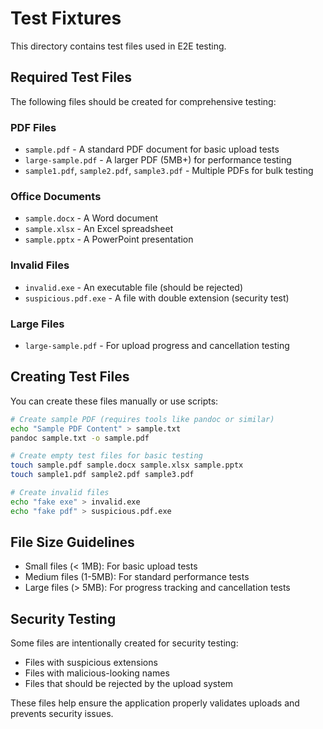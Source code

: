 # Test Fixtures

This directory contains test files used in E2E testing.

## Required Test Files

The following files should be created for comprehensive testing:

### PDF Files
- `sample.pdf` - A standard PDF document for basic upload tests
- `large-sample.pdf` - A larger PDF (5MB+) for performance testing
- `sample1.pdf`, `sample2.pdf`, `sample3.pdf` - Multiple PDFs for bulk testing

### Office Documents
- `sample.docx` - A Word document
- `sample.xlsx` - An Excel spreadsheet
- `sample.pptx` - A PowerPoint presentation

### Invalid Files
- `invalid.exe` - An executable file (should be rejected)
- `suspicious.pdf.exe` - A file with double extension (security test)

### Large Files
- `large-sample.pdf` - For upload progress and cancellation testing

## Creating Test Files

You can create these files manually or use scripts:

```bash
# Create sample PDF (requires tools like pandoc or similar)
echo "Sample PDF Content" > sample.txt
pandoc sample.txt -o sample.pdf

# Create empty test files for basic testing
touch sample.pdf sample.docx sample.xlsx sample.pptx
touch sample1.pdf sample2.pdf sample3.pdf

# Create invalid files
echo "fake exe" > invalid.exe
echo "fake pdf" > suspicious.pdf.exe
```

## File Size Guidelines

- Small files (< 1MB): For basic upload tests
- Medium files (1-5MB): For standard performance tests  
- Large files (> 5MB): For progress tracking and cancellation tests

## Security Testing

Some files are intentionally created for security testing:
- Files with suspicious extensions
- Files with malicious-looking names
- Files that should be rejected by the upload system

These files help ensure the application properly validates uploads and prevents security issues.